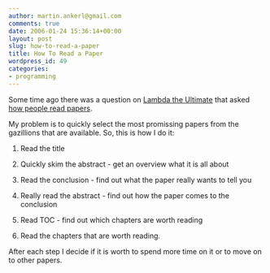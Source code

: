 ```yaml
---
author: martin.ankerl@gmail.com
comments: true
date: 2006-01-24 15:36:14+00:00
layout: post
slug: how-to-read-a-paper
title: How To Read a Paper
wordpress_id: 49
categories:
- programming
---
```


Some time ago there was a question on [Lambda the Ultimate](http://lambda-the-ultimate.org/) that asked [how people read papers](http://lambda-the-ultimate.org/node/794).


My problem is to quickly select the most promissing papers from the gazillions that are available. So, this is how I do it:

1. Read the title

1. Quickly skim the abstract - get an overview what it is all about

1. Read the conclusion - find out what the paper really wants to tell you

1. Really read the abstract - find out how the paper comes to the conclusion

1. Read TOC - find out which chapters are worth reading

1. Read the chapters that are worth reading.

After each step I decide if it is worth to spend more time on it or to move on to other papers.

